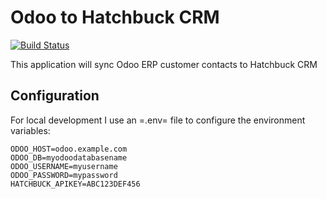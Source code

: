 Odoo to Hatchbuck CRM
=====================

[![Build Status](https://travis-ci.com/vshn/odoo2hatchbuck.svg?branch=master)](https://travis-ci.com/vshn/odoo2hatchbuck)

This application will sync Odoo ERP customer contacts to Hatchbuck CRM

## Configuration

For local development I use an =.env= file to configure the environment variables:
```
ODOO_HOST=odoo.example.com
ODOO_DB=myodoodatabasename
ODOO_USERNAME=myusername
ODOO_PASSWORD=mypassword
HATCHBUCK_APIKEY=ABC123DEF456
```

